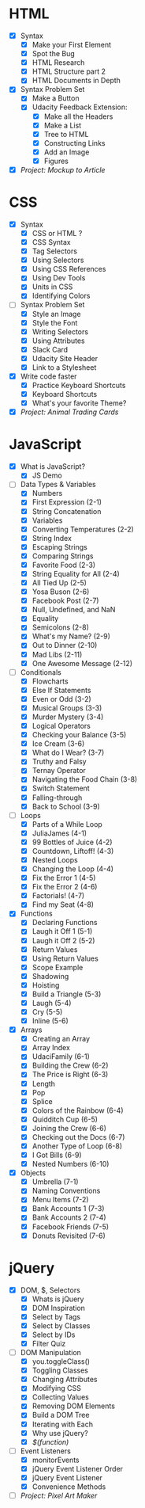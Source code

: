 # HTML

* [x] Syntax
    * [x] Make your First Element
    * [x] Spot the Bug
    * [x] HTML Research
    * [x] HTML Structure part 2
    * [x] HTML Documents in Depth
* [x] Syntax Problem Set
    * [x] Make a Button
    * [x] Udacity Feedback Extension:
        * [x] Make all the Headers
        * [x] Make a List
        * [x] Tree to HTML
        * [x] Constructing Links
        * [x] Add an Image
        * [x] Figures
* [x] _Project: Mockup to Article_

# CSS

* [x] Syntax
    * [x] CSS or HTML ?
    * [x] CSS Syntax
    * [x] Tag Selectors
    * [x] Using Selectors
    * [x] Using CSS References
    * [x] Using Dev Tools
    * [x] Units in CSS
    * [x] Identifying Colors
* [ ] Syntax Problem Set
    * [x] Style an Image
    * [x] Style the Font
    * [x] Writing Selectors
    * [x] Using Attributes
    * [x] Slack Card
    * [x] Udacity Site Header
    * [x] Link to a Stylesheet
* [x] Write code faster
    * [x] Practice Keyboard Shortcuts
    * [x] Keyboard Shortcuts
    * [x] What's your favorite Theme?
* [x] _Project: Animal Trading Cards_

# JavaScript

* [x] What is JavaScript?
    * [x] JS Demo
* [ ] Data Types & Variables
    * [x] Numbers
    * [x] First Expression (2-1)
    * [x] String Concatenation
    * [x] Variables
    * [x] Converting Temperatures (2-2)
    * [x] String Index
    * [x] Escaping Strings
    * [x] Comparing Strings
    * [x] Favorite Food (2-3)
    * [x] String Equality for All (2-4)
    * [x] All Tied Up (2-5)
    * [x] Yosa Buson (2-6)
    * [x] Facebook Post (2-7)
    * [x] Null, Undefined, and NaN
    * [x] Equality
    * [x] Semicolons (2-8)
    * [x] What's my Name? (2-9)
    * [x] Out to Dinner (2-10)
    * [x] Mad Libs (2-11)
    * [x] One Awesome Message (2-12)
* [ ] Conditionals
    * [x] Flowcharts
    * [x] Else If Statements
    * [x] Even or Odd (3-2)
    * [x] Musical Groups (3-3)
    * [x] Murder Mystery (3-4)
    * [x] Logical Operators
    * [x] Checking your Balance (3-5)
    * [x] Ice Cream (3-6)
    * [x] What do I Wear? (3-7)
    * [x] Truthy and Falsy
    * [x] Ternay Operator
    * [x] Navigating the Food Chain (3-8)
    * [x] Switch Statement
    * [x] Falling-through
    * [x] Back to School (3-9)
* [ ] Loops
    * [x] Parts of a While Loop
    * [x] JuliaJames (4-1)
    * [x] 99 Bottles of Juice (4-2)
    * [x] Countdown, Liftoff! (4-3)
    * [x] Nested Loops
    * [x] Changing the Loop (4-4)
    * [x] Fix the Error 1 (4-5)
    * [x] Fix the Error 2 (4-6)
    * [x] Factorials! (4-7)
    * [x] Find my Seat (4-8)
* [x] Functions
    * [x] Declaring Functions
    * [x] Laugh it Off 1 (5-1)
    * [x] Laugh it Off 2 (5-2)
    * [x] Return Values
    * [x] Using Return Values
    * [x] Scope Example
    * [x] Shadowing
    * [x] Hoisting
    * [x] Build a Triangle (5-3)
    * [x] Laugh (5-4)
    * [x] Cry (5-5)
    * [x] Inline (5-6)
* [x] Arrays
    * [x] Creating an Array
    * [x] Array Index
    * [x] UdaciFamily (6-1)
    * [x] Building the Crew (6-2)
    * [x] The Price is Right (6-3)
    * [x] Length
    * [x] Pop
    * [x] Splice
    * [x] Colors of the Rainbow (6-4)
    * [x] Quidditch Cup (6-5)
    * [x] Joining the Crew (6-6)
    * [x] Checking out the Docs (6-7)
    * [x] Another Type of Loop (6-8)
    * [x] I Got Bills (6-9)
    * [x] Nested Numbers (6-10)
* [x] Objects
    * [x] Umbrella (7-1)
    * [x] Naming Conventions
    * [x] Menu Items (7-2)
    * [x] Bank Accounts 1 (7-3)
    * [x] Bank Accounts 2 (7-4)
    * [x] Facebook Friends (7-5)
    * [x] Donuts Revisited (7-6)

# jQuery

* [x] DOM, $, Selectors
    * [x] Whats is jQuery
    * [x] DOM Inspiration
    * [x] Select by Tags
    * [x] Select by Classes
    * [x] Select by IDs
    * [x] Filter Quiz
* [ ] DOM Manipulation
    * [x] you.toggleClass()
    * [x] Toggling Classes
    * [x] Changing Attributes
    * [x] Modifying CSS
    * [x] Collecting Values
    * [x] Removing DOM Elements
    * [x] Build a DOM Tree
    * [x] Iterating with Each
    * [x] Why use jQuery?
    * [x] _$(function)_
* [ ] Event Listeners
    * [x] monitorEvents
    * [x] jQuery Event Listener Order
    * [x] jQuery Event Listener
    * [x] Convenience Methods
* [ ] _Project: Pixel Art Maker_
